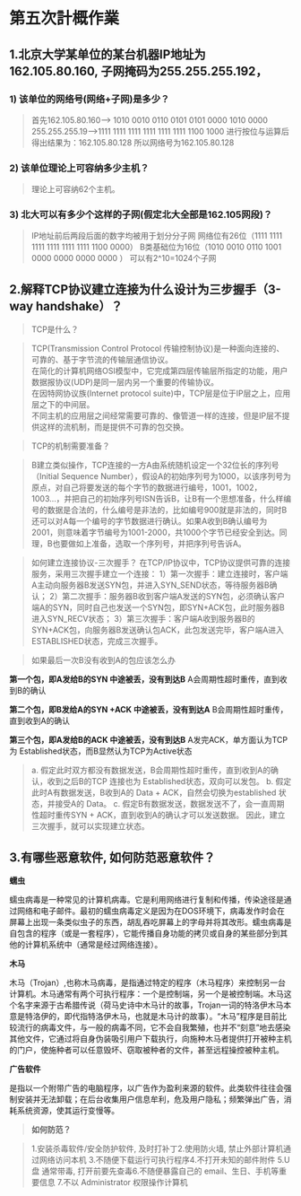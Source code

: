 # 第五次計概作業

## 1.北京大学某单位的某台机器IP地址为162.105.80.160, 子网掩码为255.255.255.192，

### 1) 该单位的网络号(网络+子网)是多少？
> 首先162.105.80.160——> 1010 0010 0110 0101 0101 0000 1010 0000
      255.255.255.19——>1111 1111 1111 1111 1111 1111 1100 1000
> 进行按位与运算后得出结果为：162.105.80.128
  所以网络号为162.105.80.128
  
### 2) 该单位理论上可容纳多少主机？
> 理论上可容纳62个主机。

### 3) 北大可以有多少个这样的子网(假定北大全部是162.105网段)？
> IP地址前后两段后面的数字均被用于划分分子网
  网络位有26位（1111 1111 1111 1111 1111 1111 1100 0000）
  B类基础位为16位（1010 0010 0110 1001 0000 0000 0000 0000 ）
  可以有2^10=1024个子网

## 2.解释TCP协议建立连接为什么设计为三步握手（3-way handshake）？
> TCP是什么？

> TCP(Transmission Control Protocol 传输控制协议)是一种面向连接的、可靠的、基于字节流的传输层通信协议。            
 在简化的计算机网络OSI模型中，它完成第四层传输层所指定的功能，用户数据报协议(UDP)是同一层内另一个重要的传输协议。         
 在因特网协议族(Internet protocol suite)中，TCP层是位于IP层之上，应用层之下的中间层。             
 不同主机的应用层之间经常需要可靠的、像管道一样的连接，但是IP层不提供这样的流机制，而是提供不可靠的包交换。             

>TCP的机制需要准备？
 
> B建立类似操作，TCP连接的一方A由系统随机设定一个32位长的序列号（Initial Sequence Number），假设A的初始序列号为1000，以该序列号为原点，对自己将要发送的每个字节的数据进行编号，1001，1002，1003…，并把自己的初始序列号ISN告诉B，让B有一个思想准备，什么样编号的数据是合法的，什么编号是非法的，比如编号900就是非法的，同时B还可以对A每一个编号的字节数据进行确认。如果A收到B确认编号为2001，则意味着字节编号为1001-2000，共1000个字节已经安全到达。同理，B也要做如上准备，选取一个序列号，并把序列号告诉A。

> 如何建立连接协议-三次握手？
  在TCP/IP协议中，TCP协议提供可靠的连接服务，采用三次握手建立一个连接：
> 1）第一次握手：建立连接时，客户端A主动向服务器B发送SYN包，并进入SYN_SEND状态，等待服务器B确认；
  2）第二次握手：服务器B收到客户端A发送的SYN包，必须确认客户端A的SYN，同时自己也发送一个SYN包，即SYN+ACK包，此时服务器B进入SYN_RECV状态；
  3）第三次握手：客户端A收到服务器B的SYN+ACK包，向服务器B发送确认包ACK，此包发送完毕，客户端A进入ESTABLISHED状态，完成三次握手。

> 如果最后一次B没有收到A的包应该怎么办

**第一个包，即A发给B的SYN 中途被丢，没有到达B**
  A会周期性超时重传，直到收到B的确认

**第二个包，即B发给A的SYN +ACK 中途被丢，没有到达A**
  B会周期性超时重传，直到收到A的确认

**第三个包，即A发给B的ACK 中途被丢，没有到达B**
A发完ACK，单方面认为TCP为 Established状态，而B显然认为TCP为Active状态

> a. 假定此时双方都没有数据发送，B会周期性超时重传，直到收到A的确认，收到之后B的TCP 连接也为 Established状态，双向可以发包。
 b. 假定此时A有数据发送，B收到A的 Data + ACK，自然会切换为established 状态，并接受A的 Data。
 c. 假定B有数据发送，数据发送不了，会一直周期性超时重传SYN + ACK，直到收到A的确认才可以发送数据。
 > 因此，建立三次握手，就可以实现建立状态。
 
 ## 3.有哪些恶意软件, 如何防范恶意软件？
 
**蠕虫**

  蠕虫病毒是一种常见的计算机病毒。它是利用网络进行复制和传播，传染途径是通过网络和电子邮件。最初的蠕虫病毒定义是因为在DOS环境下，病毒发作时会在屏幕上出现一条类似虫子的东西，胡乱吞吃屏幕上的字母并将其改形。蠕虫病毒是自包含的程序（或是一套程序），它能传播自身功能的拷贝或自身的某些部分到其他的计算机系统中（通常是经过网络连接）。

**木马**

  木马（Trojan）,也称木马病毒，是指通过特定的程序（木马程序）来控制另一台计算机。木马通常有两个可执行程序：一个是控制端，另一个是被控制端。木马这个名字来源于古希腊传说（荷马史诗中木马计的故事，Trojan一词的特洛伊木马本意是特洛伊的，即代指特洛伊木马，也就是木马计的故事）。“木马”程序是目前比较流行的病毒文件，与一般的病毒不同，它不会自我繁殖，也并不“刻意”地去感染其他文件，它通过将自身伪装吸引用户下载执行，向施种木马者提供打开被种主机的门户，使施种者可以任意毁坏、窃取被种者的文件，甚至远程操控被种主机。

**广告软件**

  是指以一个附带广告的电脑程序，以广告作为盈利来源的软件。此类软件往往会强制安装并无法卸载；在后台收集用户信息牟利，危及用户隐私；频繁弹出广告，消耗系统资源，使其运行变慢等。

>**如何防范？**

>1.安装杀毒软件/安全防护软件, 及时打补丁2.使用防火墙, 禁止外部计算机通过网络访问本机
3.不随便下载运行可执行程序4.不打开未知的邮件附件
5.U 盘 通常带毒, 打开前要先查毒6.不随便暴露自己的 email、生日、手机等重要信息
7.不以 Administrator 权限操作计算机
